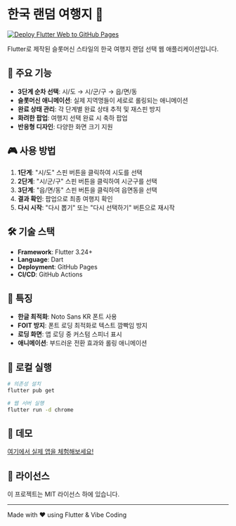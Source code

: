 # 한국 랜덤 여행지 🎰

[![Deploy Flutter Web to GitHub Pages](https://github.com/ninanoV/korea_random_trip/actions/workflows/deploy.yml/badge.svg)](https://github.com/ninanoV/korea_random_trip/actions/workflows/deploy.yml)

Flutter로 제작된 슬롯머신 스타일의 한국 여행지 랜덤 선택 웹 애플리케이션입니다.

## 🌟 주요 기능

- **3단계 순차 선택**: 시/도 → 시/군/구 → 읍/면/동
- **슬롯머신 애니메이션**: 실제 지역명들이 세로로 롤링되는 애니메이션
- **완료 상태 관리**: 각 단계별 완료 상태 추적 및 재스핀 방지
- **화려한 팝업**: 여행지 선택 완료 시 축하 팝업
- **반응형 디자인**: 다양한 화면 크기 지원

## 🎮 사용 방법

1. **1단계**: "시/도" 스핀 버튼을 클릭하여 시도를 선택
2. **2단계**: "시/군/구" 스핀 버튼을 클릭하여 시군구를 선택
3. **3단계**: "읍/면/동" 스핀 버튼을 클릭하여 읍면동을 선택
4. **결과 확인**: 팝업으로 최종 여행지 확인
5. **다시 시작**: "다시 뽑기" 또는 "다시 선택하기" 버튼으로 재시작

## 🛠 기술 스택

- **Framework**: Flutter 3.24+
- **Language**: Dart
- **Deployment**: GitHub Pages
- **CI/CD**: GitHub Actions

## 🎨 특징

- **한글 최적화**: Noto Sans KR 폰트 사용
- **FOIT 방지**: 폰트 로딩 최적화로 텍스트 깜빡임 방지
- **로딩 화면**: 앱 로딩 중 커스텀 스피너 표시
- **애니메이션**: 부드러운 전환 효과와 롤링 애니메이션

## 🚀 로컬 실행

```bash
# 의존성 설치
flutter pub get

# 웹 서버 실행
flutter run -d chrome
```

## 📱 데모

[여기에서 실제 앱을 체험해보세요!](https://ninanoV.github.io/korea_random_trip/)

## 📄 라이선스

이 프로젝트는 MIT 라이선스 하에 있습니다.

---

Made with ❤️ using Flutter & Vibe Coding
